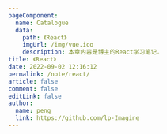 ```yaml
---
pageComponent:
  name: Catalogue
  data:
    path: 《React》
    imgUrl: /img/vue.ico
    description: 本章内容是博主的React学习笔记。
title: 《React》
date: 2022-09-02 12:16:12
permalink: /note/react/
article: false
comment: false
editLink: false
author:
  name: peng
  link: https://github.com/lp-Imagine
---
```

